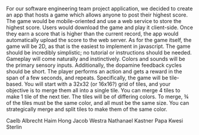 For our software engineering team project application, we decided to create an app that hosts a game which allows anyone to post their highest score. The game would be mobile-oriented and use a web service to store the highest score. Users would download the game and play it client-side. Once they earn a score that is higher than the current record, the app would automatically upload the score to the web server.
As for the game itself, the game will be 2D, as that is the easiest to implement in javascript. The game should be incredibly simplistic; no tutorial or instructions should be needed. Gameplay will come naturally and instinctively. Colors and sounds will be the primary sensory inputs. Additionally, the dopamine feedback cycles should be short. The player performs an action and gets a reward in the span of a few seconds, and repeats.
Specifically, the game will be tile-based. You will start with a 32x32 (or 16x16?) grid of tiles, and your objective is to merge them all into a single tile. You can merge 4 tiles to make 1 tile of the next tier. The tiles will be of differing colors. To merge, ¾ of the tiles must be the same color, and all must be the same size. You can strategically merge and split tiles to make them of the same color.
 
Caelb Albrecht
Haim Hong
Jacob Westra
Nathanael Kastner
Papa Kwesi Sterlin
